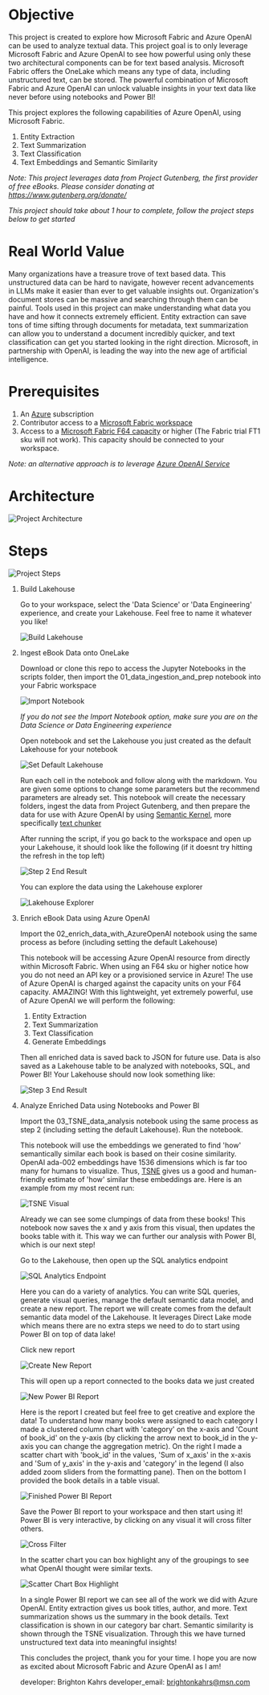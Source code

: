 # Objective
This project is created to explore how Microsoft Fabric and Azure OpenAI can be used to analyze textual data. This project goal is to only leverage Microsoft Fabric and Azure OpenAI to see how powerful using only these two architectural components can be for text based analysis. Microsoft Fabric offers the OneLake which means any type of data, including unstructured text, can be stored. The powerful combination of Microsoft Fabric and Azure OpenAI can unlock valuable insights in your text data like never before using notebooks and Power BI!

This project explores the following capabilities of Azure OpenAI, using Microsoft Fabric.
1. Entity Extraction
2. Text Summarization
3. Text Classification
4. Text Embeddings and Semantic Similarity

*Note: This project leverages data from Project Gutenberg, the first provider of free eBooks. Please consider donating at https://www.gutenberg.org/donate/*

*This project should take about 1 hour to complete, follow the project steps below to get started*

# Real World Value
Many organizations have a treasure trove of text based data. This unstructured data can be hard to navigate, however recent advancements in LLMs make it easier than ever to get valuable insights out. Organization's document stores can be massive and searching through them can be painful. Tools used in this project can make understanding what data you have and how it connects extremely efficient. Entity extraction can save tons of time sifting through documents for metadata, text summarization can allow you to understand a document incredibly quicker, and text classification can get you started looking in the right direction. Microsoft, in partnership with OpenAI, is leading the way into the new age of artificial intelligence.

# Prerequisites
1. An [Azure](https://azure.microsoft.com/en-us/free/) subscription
2. Contributor access to a [Microsoft Fabric workspace](https://learn.microsoft.com/en-us/fabric/get-started/workspaces)
3. Access to a [Microsoft Fabric F64 capacity](https://learn.microsoft.com/en-us/fabric/enterprise/buy-subscription) or higher (The Fabric trial FT1 sku will not work). This capacity should be connected to your workspace.

*Note: an alternative approach is to leverage [Azure OpenAI Service](https://learn.microsoft.com/en-us/azure/ai-services/openai/how-to/create-resource?pivots=web-portal)*

# Architecture
![Project Architecture](./images/project_architecture.png)

# Steps
![Project Steps](./images/project_steps.png)

1. Build Lakehouse

    Go to your workspace, select the 'Data Science' or 'Data Engineering' experience, and create your Lakehouse. Feel free to name it whatever you like!

    ![Build Lakehouse](./images/build_lakehouse.png)

2. Ingest eBook Data onto OneLake

    Download or clone this repo to access the Jupyter Notebooks in the scripts folder, then import the 01_data_ingestion_and_prep notebook into your Fabric workspace

    ![Import Notebook](./images/import_notebook.png)

    *If you do not see the Import Notebook option, make sure you are on the Data Science or Data Engineering experience*
    
    Open notebook and set the Lakehouse you just created as the default Lakehouse for your notebook

    ![Set Default Lakehouse](./images/set_default_lakehouse.png)

    Run each cell in the notebook and follow along with the markdown. You are given some options to change some parameters but the recommend parameters are already set. This notebook will create the necessary folders, ingest the data from Project Gutenberg, and then prepare the data for use with Azure OpenAI by using [Semantic Kernel](https://learn.microsoft.com/en-us/semantic-kernel/), more specifically [text chunker](https://github.com/microsoft/semantic-kernel/blob/main/python/semantic_kernel/text/text_chunker.py)

    After running the script, if you go back to the workspace and open up your Lakehouse, it should look like the following (if it doesnt try hitting the refresh in the top left)

    ![Step 2 End Result](./images/step_2_end_result.PNG)

     You can explore the data using the Lakehouse explorer

    ![Lakehouse Explorer](./images/lakehouse_explorer.PNG)

3. Enrich eBook Data using Azure OpenAI

    Import the 02_enrich_data_with_AzureOpenAI notebook using the same process as before (including setting the default Lakehouse)

    This notebook will be accessing Azure OpenAI resource from directly within Microsoft Fabric. When using an F64 sku or higher notice how you do not need an API key or a provisioned service in Azure! The use of Azure OpenAI is charged against the capacity units on your F64 capacity. AMAZING! With this lightweight, yet extremely powerful, use of Azure OpenAI we will perform the following:

    1. Entity Extraction
    2. Text Summarization
    3. Text Classification
    4. Generate Embeddings

    Then all enriched data is saved back to JSON for future use. Data is also saved as a Lakehouse table to be analyzed with notebooks, SQL, and Power BI! Your Lakehouse should now look something like:

    ![Step 3 End Result](./images/step_3_end_result.PNG)

4. Analyze Enriched Data using Notebooks and Power BI

    Import the 03_TSNE_data_analysis notebook using the same process as step 2 (including setting the default Lakehouse). Run the notebook.

    This notebook will use the embeddings we generated to find 'how' semantically similar each book is based on their cosine similarity. OpenAI ada-002 embeddings have 1536 dimensions which is far too many for humans to visualize. Thus, [TSNE](https://towardsdatascience.com/t-sne-clearly-explained-d84c537f53a) gives us a good and human-friendly estimate of 'how' similar these embeddings are. Here is an example from my most recent run:

    ![TSNE Visual](./images/tsne.PNG)

    Already we can see some clumpings of data from these books! This notebook now saves the x and y axis from this visual, then updates the books table with it. This way we can further our analysis with Power BI, which is our next step!

    Go to the Lakehouse, then open up the SQL analytics endpoint

    ![SQL Analytics Endpoint](./images/sql_analytics_endpoint.png)

    Here you can do a variety of analytics. You can write SQL queries, generate visual queries, manage the default semantic data model, and create a new report. The report we will create comes from the default semantic data model of the Lakehouse. It leverages Direct Lake mode which means there are no extra steps we need to do to start using Power BI on top of data lake!

    Click new report

    ![Create New Report](./images/create_new_report.png)

    This will open up a report connected to the books data we just created

    ![New Power BI Report](./images/new_power_bi_report.PNG)

    Here is the report I created but feel free to get creative and explore the data! To understand how many books were assigned to each category I made a clustered column chart with 'category' on the x-axis and 'Count of book_id' on the y-axis (by clicking the arrow next to book_id in the y-axis you can change the aggregation metric). On the right I made a scatter chart with 'book_id' in the values, 'Sum of x_axis' in the x-axis and 'Sum of y_axis' in the y-axis and 'category' in the legend (I also added zoom sliders from the formatting pane). Then on the bottom I provided the book details in a table visual.

    ![Finished Power BI Report](./images/finished_power_bi_report.png)

    Save the Power BI report to your workspace and then start using it! Power BI is very interactive, by clicking on any visual it will cross filter others. 

    ![Cross Filter](./images/cross_filter.png)

    In the scatter chart you can box highlight any of the groupings to see what OpenAI thought were similar texts. 

    ![Scatter Chart Box Highlight](./images/scatter_chart_box_highlight.png)

    In a single Power BI report we can see all of the work we did with Azure OpenAI. Entity extraction gives us book titles, author, and more. Text summarization shows us the summary in the book details. Text classification is shown in our category bar chart. Semantic similarity is shown through the TSNE visualization. Through this we have turned unstructured text data into meaningful insights! 
    
    This concludes the project, thank you for your time. I hope you are now as excited about Microsoft Fabric and Azure OpenAI as I am!

    developer: Brighton Kahrs
    developer_email: brightonkahrs@msn.com